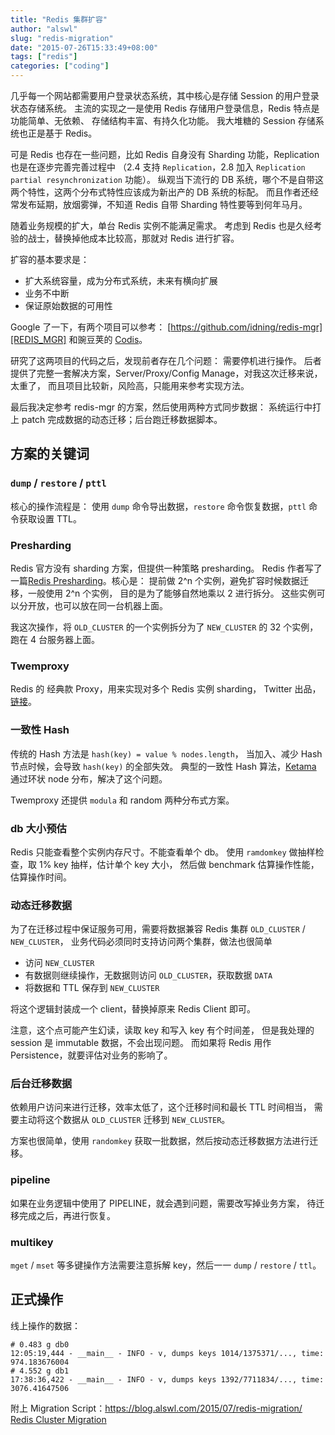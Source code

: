 ```yaml
---
title: "Redis 集群扩容"
author: "alswl"
slug: "redis-migration"
date: "2015-07-26T15:33:49+08:00"
tags: ["redis"]
categories: ["coding"]
---
```



几乎每一个网站都需要用户登录状态系统，其中核心是存储 Session 的用户登录状态存储系统。
主流的实现之一是使用 Redis 存储用户登录信息，Redis 特点是功能简单、无依赖、
存储结构丰富、有持久化功能。
我大堆糖的 Session 存储系统也正是基于 Redis。

可是 Redis 也存在一些问题，比如 Redis 自身没有 Sharding 功能，Replication
也是在逐步完善完善过程中
（2.4 支持 `Replication`，2.8 加入 `Replication partial resynchronization` 功能）。
纵观当下流行的 DB 系统，哪个不是自带这两个特性，这两个分布式特性应该成为新出产的 DB 系统的标配。
而且作者还经常发布延期，放烟雾弹，不知道 Redis 自带 Sharding 特性要等到何年马月。

随着业务规模的扩大，单台 Redis 实例不能满足需求。
考虑到 Redis 也是久经考验的战士，替换掉他成本比较高，那就对 Redis 进行扩容。

扩容的基本要求是：

* 扩大系统容量，成为分布式系统，未来有横向扩展
* 业务不中断
* 保证原始数据的可用性


Google 了一下，有两个项目可以参考：
[https://github.com/idning/redis-mgr][REDIS_MGR]
和豌豆荚的 [Codis][CODIS]。

研究了这两项目的代码之后，发现前者存在几个问题：
需要停机进行操作。
后者提供了完整一套解决方案，Server/Proxy/Config Manage，对我这次迁移来说，太重了，
而且项目比较新，风险高，只能用来参考实现方法。

最后我决定参考 redis-mgr 的方案，然后使用两种方式同步数据：
系统运行中打上 patch 完成数据的动态迁移；后台跑迁移数据脚本。


## 方案的关键词


### `dump` / `restore` / `pttl`

核心的操作流程是：
使用 `dump` 命令导出数据，`restore` 命令恢复数据，`pttl` 命令获取设置 TTL。


### Presharding

Redis 官方没有 sharding 方案，但提供一种策略 presharding。
Redis 作者写了一篇[Redis Presharding][PRE_SHARDING]。核心是：
提前做 2^n 个实例，避免扩容时候数据迁移，一般使用 2^n 个实例，
目的是为了能够自然地乘以 2 进行拆分。
这些实例可以分开放，也可以放在同一台机器上面。

我这次操作，将 `OLD_CLUSTER` 的一个实例拆分为了 `NEW_CLUSTER` 的 32 个实例，
跑在 4 台服务器上面。

### Twemproxy

Redis 的 经典款 Proxy，用来实现对多个 Redis 实例 sharding，
Twitter 出品，[链接][TWEMPROXY]。


### 一致性 Hash

传统的 Hash 方法是 `hash(key) = value % nodes.length`，
当加入、减少 Hash 节点时候，会导致 `hash(key)` 的全部失效。
典型的一致性 Hash 算法，[Ketama][KETAMA] 通过环状 node 分布，解决了这个问题。

Twemproxy 还提供 `modula` 和 random 两种分布式方案。


### db 大小预估

Redis 只能查看整个实例内存尺寸。不能查看单个 db。
使用 `ramdomkey` 做抽样检查，取 1% key 抽样，估计单个 key 大小，
然后做 benchmark 估算操作性能，估算操作时间。


### 动态迁移数据

为了在迁移过程中保证服务可用，需要将数据兼容 Redis 集群 `OLD_CLUSTER` / `NEW_CLUSTER`，
业务代码必须同时支持访问两个集群，做法也很简单

* 访问 `NEW_CLUSTER`
* 有数据则继续操作，无数据则访问 `OLD_CLUSTER`，获取数据 `DATA`
* 将数据和 TTL 保存到 `NEW_CLUSTER`

将这个逻辑封装成一个 client，替换掉原来 Redis Client 即可。

注意，这个点可能产生幻读，读取 key 和写入 key 有个时间差，
但是我处理的 session 是 immutable 数据，不会出现问题。
而如果将 Redis 用作 Persistence，就要评估对业务的影响了。


### 后台迁移数据

依赖用户访问来进行迁移，效率太低了，这个迁移时间和最长 TTL 时间相当，
需要主动将这个数据从 `OLD_CLUSTER` 迁移到 `NEW_CLUSTER`。

方案也很简单，使用 `randomkey` 获取一批数据，然后按动态迁移数据方法进行迁移。


### pipeline

如果在业务逻辑中使用了 PIPELINE，就会遇到问题，需要改写掉业务方案，
待迁移完成之后，再进行恢复。


### multikey

`mget` / `mset` 等多键操作方法需要注意拆解 key，然后一一 `dump` / `restore` /
`ttl`。


## 正式操作

线上操作的数据：

```
# 0.483 g db0
12:05:19,444 - __main__ - INFO - v, dumps keys 1014/1375371/..., time: 974.183676004
# 4.552 g db1
17:38:36,422 - __main__ - INFO - v, dumps keys 1392/7711834/..., time: 3076.41647506
```

附上 Migration Script：[https://blog.alswl.com/2015/07/redis-migration/ Redis Cluster Migration](https://gist.github.com/alswl/e96a5308ebac4f69f809f9ba56dfe168)


[REDIS_MGR]: https://github.com/idning/redis-mgr
[CODIS]: https://github.com/wandoulabs/codis
[PRE_SHARDING]: http://oldblog.antirez.com/post/redis-presharding.html
[KETAMA]: https://github.com/RJ/ketama
[TWEMPROXY]: https://github.com/twitter/twemproxy
